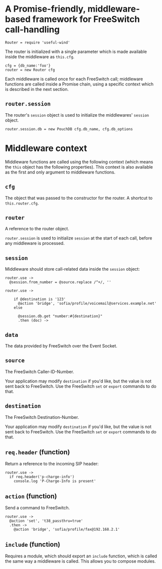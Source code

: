 A Promise-friendly, middleware-based framework for FreeSwitch call-handling
===========================================================================

    Router = require 'useful-wind'

The router is initialized with a single parameter which is made available inside the middleware as `this.cfg`.

    cfg = {db_name:'foo'}
    router = new Router cfg

Each middleware is called once for each FreeSwitch call; middleware functions are called inside a Promise chain, using a specific context which is described in the next section.

`router.session`
----------------

The router's `session` object is used to initialize the middlewares' `session` object.

    router.session.db = new PouchDB cfg.db_name, cfg.db_options

Middleware context
==================

Middleware functions are called using the following context (which means the `this` object has the following properties).
This context is also available as the first and only argument to middleware functions.

`cfg`
-----

The object that was passed to the constructor for the router.
A shortcut to `this.router.cfg`.

`router`
--------

A reference to the router object.

`router.session` is used to initialize `session` at the start of each call, before any middleware is processed.

`session`
---------

Middleware should store call-related data inside the `session` object:

    router.use ->
      @session.from_number = @source.replace /^+/, ''

    router.use ->

        if @destination is '123'
          @action 'bridge', 'sofia/profile/voicemail@services.example.net'
        else

          @session.db.get "number:#{destination}"
          .then (doc) ->

`data`
------

The data provided by FreeSwitch over the Event Socket.

`source`
--------

The FreeSwitch Caller-ID-Number.

Your application may modify `destination` if you'd like, but the value is not sent back to FreeSwitch. Use the FreeSwitch `set` or `export` commands to do that.

`destination`
-------------

The FreeSwitch Destination-Number.

Your application may modify `destination` if you'd like, but the value is not sent back to FreeSwitch. Use the FreeSwitch `set` or `export` commands to do that.

`req.header` (function)
------------

Return a reference to the incoming SIP header:

    router.use ->
      if req.header('p-charge-info')
        console.log 'P-Charge-Info is present'

`action` (function)
--------

Send a command to FreeSwitch.

    router.use ->
      @action 'set', 't38_passthru=true'
      .then ->
        @action 'bridge', 'sofia/profile/fax@192.168.2.1'

`include` (function)
---------

Requires a module, which should export an `include` function, which is called the same way a middleware is called.
This allows you to compose modules.
